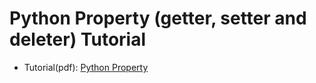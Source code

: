 # Python Property (getter, setter and deleter) Tutorial

* Tutorial(pdf): [Python Property](python_properties__getter_setter_and_deleters_2_.pdf)